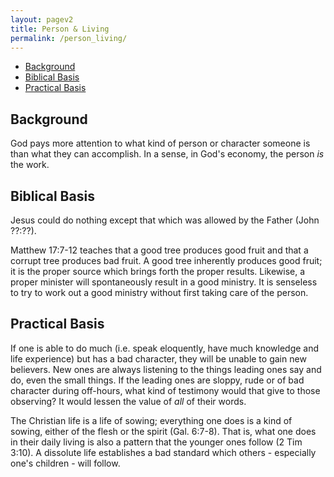 ```yaml
---
layout: pagev2
title: Person & Living
permalink: /person_living/
---
```

- [Background](#background)
- [Biblical Basis](#biblical-basis)
- [Practical Basis](#practical-basis)

## Background

God pays more attention to what kind of person or character someone is than what they can accomplish. In a sense, in God's economy, the person *is* the work. 

## Biblical Basis

Jesus could do nothing except that which was allowed by the Father (John ??:??). 

Matthew 17:7-12 teaches that a good tree produces good fruit and that a corrupt tree produces bad fruit. A good tree inherently produces good fruit; it is the proper source which brings forth the proper results. Likewise, a proper minister will spontaneously result in a good ministry. It is senseless to try to work out a good ministry without first taking care of the person.

## Practical Basis

If one is able to do much (i.e. speak eloquently, have much knowledge and life experience) but has a bad character, they will be unable to gain new believers. New ones are always listening to the things leading ones say and do, even the small things. If the leading ones are sloppy, rude or of bad character during off-hours, what kind of testimony would that give to those observing? It would lessen the value of *all* of their words.

The Christian life is a life of sowing; everything one does is a kind of sowing, either of the flesh or the spirit (Gal. 6:7-8). That is, what one does in their daily living is also a pattern that the younger ones follow (2 Tim 3:10). A dissolute life establishes a bad standard which others - especially one's children - will follow.